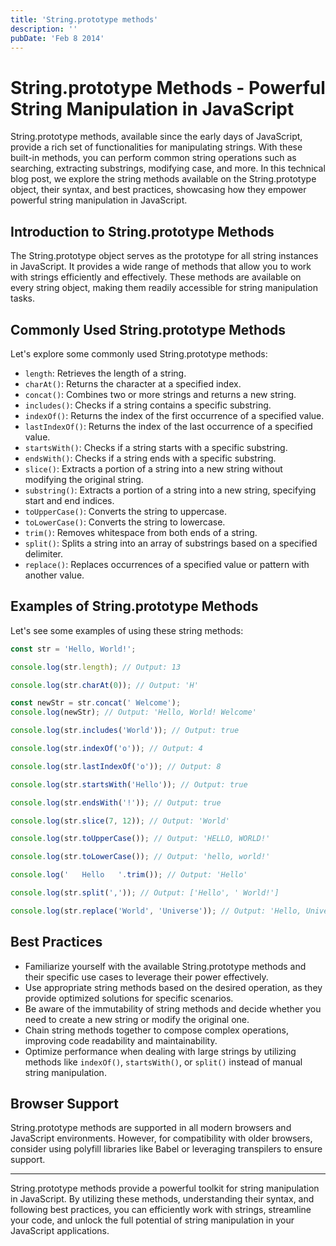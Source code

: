 ```yaml
---
title: 'String.prototype methods'
description: ''
pubDate: 'Feb 8 2014'
---
```


# String.prototype Methods - Powerful String Manipulation in JavaScript

String.prototype methods, available since the early days of JavaScript, provide a rich set of functionalities for manipulating strings. With these built-in methods, you can perform common string operations such as searching, extracting substrings, modifying case, and more. In this technical blog post, we explore the string methods available on the String.prototype object, their syntax, and best practices, showcasing how they empower powerful string manipulation in JavaScript.

## Introduction to String.prototype Methods

The String.prototype object serves as the prototype for all string instances in JavaScript. It provides a wide range of methods that allow you to work with strings efficiently and effectively. These methods are available on every string object, making them readily accessible for string manipulation tasks.

## Commonly Used String.prototype Methods

Let's explore some commonly used String.prototype methods:

-   `length`: Retrieves the length of a string.
-   `charAt()`: Returns the character at a specified index.
-   `concat()`: Combines two or more strings and returns a new string.
-   `includes()`: Checks if a string contains a specific substring.
-   `indexOf()`: Returns the index of the first occurrence of a specified value.
-   `lastIndexOf()`: Returns the index of the last occurrence of a specified value.
-   `startsWith()`: Checks if a string starts with a specific substring.
-   `endsWith()`: Checks if a string ends with a specific substring.
-   `slice()`: Extracts a portion of a string into a new string without modifying the original string.
-   `substring()`: Extracts a portion of a string into a new string, specifying start and end indices.
-   `toUpperCase()`: Converts the string to uppercase.
-   `toLowerCase()`: Converts the string to lowercase.
-   `trim()`: Removes whitespace from both ends of a string.
-   `split()`: Splits a string into an array of substrings based on a specified delimiter.
-   `replace()`: Replaces occurrences of a specified value or pattern with another value.

## Examples of String.prototype Methods

Let's see some examples of using these string methods:

```javascript
const str = 'Hello, World!';

console.log(str.length); // Output: 13

console.log(str.charAt(0)); // Output: 'H'

const newStr = str.concat(' Welcome');
console.log(newStr); // Output: 'Hello, World! Welcome'

console.log(str.includes('World')); // Output: true

console.log(str.indexOf('o')); // Output: 4

console.log(str.lastIndexOf('o')); // Output: 8

console.log(str.startsWith('Hello')); // Output: true

console.log(str.endsWith('!')); // Output: true

console.log(str.slice(7, 12)); // Output: 'World'

console.log(str.toUpperCase()); // Output: 'HELLO, WORLD!'

console.log(str.toLowerCase()); // Output: 'hello, world!'

console.log('   Hello   '.trim()); // Output: 'Hello'

console.log(str.split(',')); // Output: ['Hello', ' World!']

console.log(str.replace('World', 'Universe')); // Output: 'Hello, Universe!'
```

## Best Practices

-   Familiarize yourself with the available String.prototype methods and their specific use cases to leverage their power effectively.
-   Use appropriate string methods based on the desired operation, as they provide optimized solutions for specific scenarios.
-   Be aware of the immutability of string methods and decide whether you need to create a new string or modify the original one.
-   Chain string methods together to compose complex operations, improving code readability and maintainability.
-   Optimize performance when dealing with large strings by utilizing methods like `indexOf()`, `startsWith()`, or `split()` instead of manual string manipulation.

## Browser Support

String.prototype methods are supported in all modern browsers and JavaScript environments. However, for compatibility with older browsers, consider using polyfill libraries like Babel or leveraging transpilers to ensure support.

---

String.prototype methods provide a powerful toolkit for string manipulation in JavaScript. By utilizing these methods, understanding their syntax, and following best practices, you can efficiently work with strings, streamline your code, and unlock the full potential of string manipulation in your JavaScript applications.

